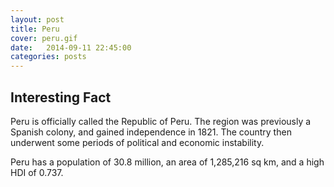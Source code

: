 ```yaml
---
layout: post
title: Peru
cover: peru.gif
date:   2014-09-11 22:45:00
categories: posts
---
```


## Interesting Fact

Peru is officially called the Republic of Peru. The region was previously a Spanish colony, and gained independence in 1821. The country then underwent some periods of political and economic instability. 

Peru has a population of 30.8 million, an area of 1,285,216 sq km, and a high HDI of 0.737. 